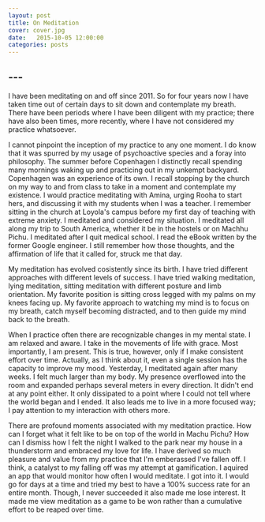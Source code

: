 ```yaml
---
layout: post
title: On Meditation
cover: cover.jpg
date:   2015-10-05 12:00:00
categories: posts
---
```


## --- 

I have been meditating on and off since 2011. So for four years now I have taken time out of certain days to sit down and contemplate my breath. There have been periods where I have been diligent with my practice; there have also been times, more recently, where I have not considered my practice whatsoever.

I cannot pinpoint the inception of my practice to any one moment. I do know that it was spurred by my usage of psychoactive species and a foray into philosophy. The summer before Copenhagen I distinctly recall spending many mornings waking up and practicing out in my unkempt backyard. Copenhagen was an experience of its own. I recall stopping by the church on my way to and from class to take in a moment and contemplate my existence. I would practice meditating with Amina, urging Rooha to start hers, and discussing it with my students when I was a teacher. I remember sitting in the church at Loyola's campus before my first day of teaching with extreme anxiety. I meditated and considered my situation. I meditated all along my trip to South America, whether it be in the hostels or on Machhu Pichu. I meditated after I quit medical school. I read the eBook written by the former Google engineer. I still remember how those thoughts, and the affirmation of life that it called for, struck me that day.

My meditation has evolved cosistently since its birth. I have tried different approaches with different levels of success. I have tried walking meditation, lying meditation, sitting meditation with different posture and limb orientation. My favorite position is sitting cross legged with my palms on my knees facing up. My favorite approach to watching my mind is to focus on my breath, catch myself becoming distracted, and to then guide my mind back to the breath.

When I practice often there are recognizable changes in my mental state. I am relaxed and aware. I take in the movements of life with grace. Most importantly, I am present. This is true, however, only if I make consistent effort over time. Actually, as I think about it, even a single session has the capacity to improve my mood. Yesterday, I meditated again after many weeks. I felt much larger than my body. My presence overflowed into the room and expanded perhaps several meters in every direction. It didn't end at any point either. It only dissipated to a point where I could not tell where the world began and I ended. It also leads me to live in a more focused way; I pay attention to my interaction with others more.

There are profound moments associated with my meditation practice. How can I forget what it felt like to be on top of the world in Machu Pichu? How can I dismiss how I felt the night I walked to the park near my house in a thunderstorm and embraced my love for life. I have derived so much pleasure and value from my practice that I'm emberassed I've fallen off. I think, a catalyst to my falling off was my attempt at gamification. I aquired an app that would monitor how often I would meditate. I got into it. I would go for days at a time and tried my best to have a 100% success rate for an entire month. Though, I never succeeded it also made me lose interest. It made me view meditation as a game to be won rather than a cumulative effort to be reaped over time.  
